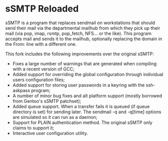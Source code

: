 sSMTP Reloaded
==============

sSMTP is a program that replaces sendmail on workstations that should
send their mail via the departmental mailhub from which they pick up their
mail (via pop, imap, rsmtp, pop_fetch, NFS... or the like).  This program
accepts mail and sends it to the mailhub, optionally replacing the domain in 
the From: line with a different one.

This fork includes the following improvements over the original sSMTP:

* Fixes a large number of warnings that are generated when compiling
  with a recent version of GCC;
* Added support for overriding the global configuration through
  individual users configuration files;
* Added support for storing user passwords in a keyring with the
  ssh-askpass program;
* A number of minor bug fixes and alt platform support (mostly borrowed 
  from Gentoo's sSMTP patchset);
* Added queue support. When a transfer fails it is queued (if queue directory is set)
  for sending later. The sendmail -q and -q[time] options are simulated
  so it can run as a daemon;
* Support for PLAIN authentication method. The original sSMTP only claims
  to support it;
* Interactive user configuration utility.
